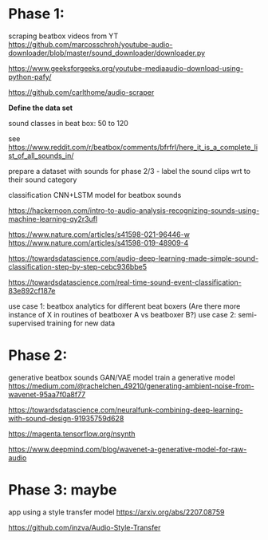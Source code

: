 # Phase 1:

scraping beatbox videos from YT
https://github.com/marcosschroh/youtube-audio-downloader/blob/master/sound_downloader/downloader.py

https://www.geeksforgeeks.org/youtube-mediaaudio-download-using-python-pafy/

https://github.com/carlthome/audio-scraper

**Define the data set**

sound classes in beat box: 50 to 120

see https://www.reddit.com/r/beatbox/comments/bfrfrl/here_it_is_a_complete_list_of_all_sounds_in/

prepare a dataset with sounds for phase 2/3 - label the sound clips wrt to their sound category

classification CNN+LSTM model for beatbox sounds

https://hackernoon.com/intro-to-audio-analysis-recognizing-sounds-using-machine-learning-qy2r3ufl

https://www.nature.com/articles/s41598-021-96446-w https://www.nature.com/articles/s41598-019-48909-4

https://towardsdatascience.com/audio-deep-learning-made-simple-sound-classification-step-by-step-cebc936bbe5

https://towardsdatascience.com/real-time-sound-event-classification-83e892cf187e

use case 1: beatbox analytics for different beat boxers (Are there more instance of X in routines of beatboxer A vs beatboxer B?)
use case 2: semi-supervised training for new data

# Phase 2:

generative beatbox sounds GAN/VAE model
train a generative model
https://medium.com/@rachelchen_49210/generating-ambient-noise-from-wavenet-95aa7f0a8f77

https://towardsdatascience.com/neuralfunk-combining-deep-learning-with-sound-design-91935759d628

https://magenta.tensorflow.org/nsynth

https://www.deepmind.com/blog/wavenet-a-generative-model-for-raw-audio

# Phase 3: maybe

app using a style transfer model
https://arxiv.org/abs/2207.08759

https://github.com/inzva/Audio-Style-Transfer
